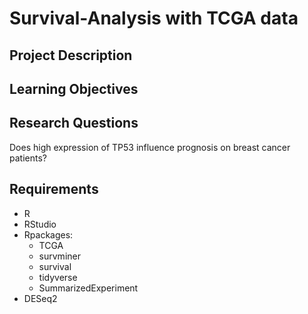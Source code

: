 # Survival-Analysis with TCGA data   
**Project Description**  
---  
**Learning Objectives**  
---
**Research Questions**  
---  
Does high expression of TP53 influence prognosis on breast cancer patients?  

**Requirements**  
---
- R
- RStudio
- Rpackages:
  - TCGA
  - survminer
  - survival
  - tidyverse
  - SummarizedExperiment
- DESeq2


